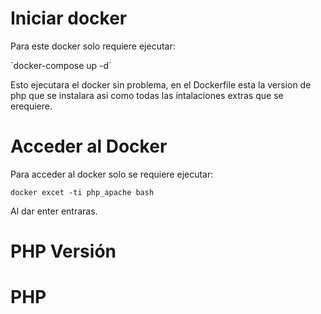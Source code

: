 # Iniciar docker

Para este docker solo requiere ejecutar:

´docker-compose up -d´

Esto ejecutara el docker sin problema, en el Dockerfile esta la version de php que se instalara asi como todas las intalaciones extras que se erequiere.

# Acceder al Docker

Para acceder al docker solo se requiere ejecutar:

`docker excet -ti php_apache bash`

Al dar enter entraras.

# PHP Versión


# PHP 
